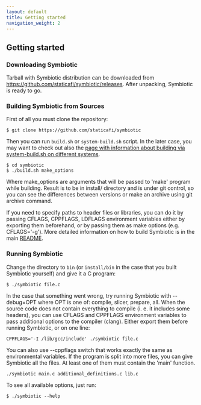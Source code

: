 ```yaml
---
layout: default
title: Getting started
navigation_weight: 2
---
```


## Getting started
### Downloading Symbiotic
Tarball with Symbiotic distribution can be downloaded from <https://github.com/staticafi/symbiotic/releases>.
After unpacking, Symbiotic is ready to go.

### Building Symbiotic from Sources

First of all you must clone the repository:
```
$ git clone https://github.com/staticafi/symbiotic
```
Then you can run `build.sh` or `system-build.sh` script. In the later case,
you may want to check out also the [page with information about building
via system-build.sh on different systems](building.md).

```
$ cd symbiotic
$ ./build.sh make_options
```
Where make_options are arguments that will be passed to 'make' program while building.
Result is to be in install/ directory and is under git control, so you
can see the differences between versions or make an archive using git archive
command.

If you need to specify paths to header files or libraries, you can do it
by passing CFLAGS, CPPFLAGS, LDFLAGS environment variables either by exporting
them beforehand, or by passing them as make options (e.g. CFLAGS='-g').
More detailed information on how to build Symbiotic is in the main [README](../README.md).


### Running Symbiotic

Change the directory to `bin` (or `install/bin` in the case that you built Symbiotic yourself) and give it a C program:

```
$ ./symbiotic file.c
```
In the case that something went wrong, try running Symbiotic with --debug=OPT where OPT is one of: compile, slicer, prepare, all. When the source code does not contain everything to compile (i. e. it includes some headers), you can use CFLAGS and CPPFLAGS environment variables to pass additional options to the compiler (clang). Either export them before running Symbiotic, or on one line:

```
CPPFLAGS='-I /lib/gcc/include' ./symbiotic file.c
```
You can also use --cppflags switch that works exactly the same as environmental variables.
If the program is split into more files, you can give Symbiotic all the files. At least one of them must contain the 'main' function.

```
./symbiotic main.c additional_definitions.c lib.c
```

To see all available options, just run:

```
$ ./symbiotic --help
```
